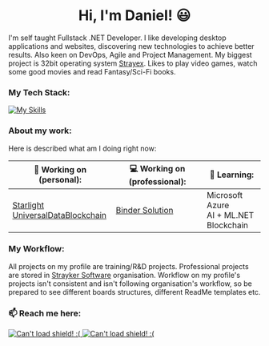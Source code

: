 <h1 align="center">Hi, I'm Daniel! 😃</h3>

I'm self taught Fullstack .NET Developer. I like developing desktop applications and websites, discovering new technologies to achieve better results. Also keen on DevOps, Agile and Project Management. My biggest project is 32bit operating system <a href="https://github.com/StraykerPL/StrayexOS">Strayex</a>. Likes to play video games, watch some good movies and read Fantasy/Sci-Fi books.

### My Tech Stack:

[![My Skills](https://skillicons.dev/icons?i=cs,dotnet,nextjs,materialui,react,jest,redux,angular,html,sass,ts,azure,svelte,docker,github,githubactions,mysql,md,git,figma)](https://skillicons.dev)

### About my work:

Here is described what am I doing right now:

| 🔭 Working on (personal): | 💻 Working on (professional): | 🌱 Learning: |
|---------------------------|--------------------------------|--------------|
| [Starlight](https://github.com/StraykerPL/Starlight)</br>[UniversalDataBlockchain](https://github.com/StraykerPL/UniversalDataBlockchain) | [Binder Solution](https://github.com/StraykerPL/Binder) | Microsoft Azure</br>AI + ML.NET</br>Blockchain |

### My Workflow:

All projects on my profile are training/R&D projects. Professional projects are stored in [Strayker Software](https://github.com/Strayker-Software) organisation.
Workflow on my profile's projects isn't consistent and isn't following organisation's workflow, so be prepared to see different boards structures, different ReadMe templates etc.

### 📫 Reach me here:

<a href="https://straykerpl.github.io">
  <img src="https://img.shields.io/badge/Personal%20Website-More%20about%20me!-blue" alt="Can't load shield! :(">
</a>
<a href="https://discord.gg/ytdkCVD">
  <img src="https://img.shields.io/badge/Discord-Lets%20talk!-yellow" alt="Can't load shield! :(">
</a>
